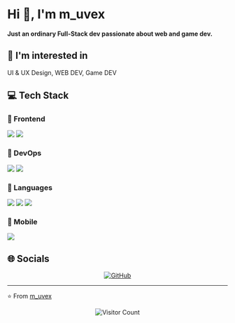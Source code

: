# Hi 👋, I'm m_uvex

**Just an ordinary Full-Stack dev passionate about web and game dev.**

## 👀 I'm interested in

UI & UX Design, WEB DEV, Game DEV

## 💻 Tech Stack

### 🎨 Frontend

<img src="https://img.shields.io/badge/HTML5-ff69b4?style=for-the-badge&logo=html5&logoColor=white" /> <img src="https://img.shields.io/badge/CSS3-ff69b4?style=for-the-badge&logo=css3&logoColor=white" /> 

### 🚀 DevOps

<img src="https://img.shields.io/badge/GitHub Actions-9370db?style=for-the-badge&logo=github actions&logoColor=white" /> <img src="https://img.shields.io/badge/Docker-9370db?style=for-the-badge&logo=docker&logoColor=white" /> 

### 💬 Languages

<img src="https://img.shields.io/badge/JavaScript-FFA500?style=for-the-badge&logo=javascript&logoColor=white" /> <img src="https://img.shields.io/badge/Python-FFA500?style=for-the-badge&logo=python&logoColor=white" /> <img src="https://img.shields.io/badge/C#-FFA500?style=for-the-badge&logo=c#&logoColor=white" /> 

### 📱 Mobile

<img src="https://img.shields.io/badge/Android-3CB371?style=for-the-badge&logo=android&logoColor=white" /> 

## 🌐 Socials

<div align="center">

[![GitHub](https://img.shields.io/badge/GitHub-%23121011.svg?logo=github&logoColor=white)](https://github.com/m-uvex) 

</div>

---
⭐️ From [m_uvex](https://github.com/m-uvex)

<!-- Profile views counter -->
<div align="center">
  <img src="https://profile-counter.glitch.me/m-uvex/count.svg" alt="Visitor Count" />
</div>
